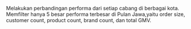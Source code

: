 Melakukan perbandingan performa dari setiap cabang di berbagai kota. Memfilter hanya 5 besar performa terbesar di Pulan Jawa,yaitu order size, customer count, product count, brand count, dan total GMV.
